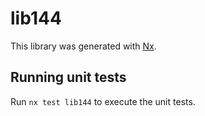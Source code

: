 # lib144

This library was generated with [Nx](https://nx.dev).

## Running unit tests

Run `nx test lib144` to execute the unit tests.
